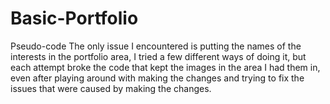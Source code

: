 # Basic-Portfolio
Pseudo-code
The only issue I encountered is putting the names of the interests in the portfolio area, I tried a few different ways of doing it, but each attempt broke the code that kept the images in the area I had them in, even after playing around with making the changes and trying to fix the issues that were caused by making the changes.